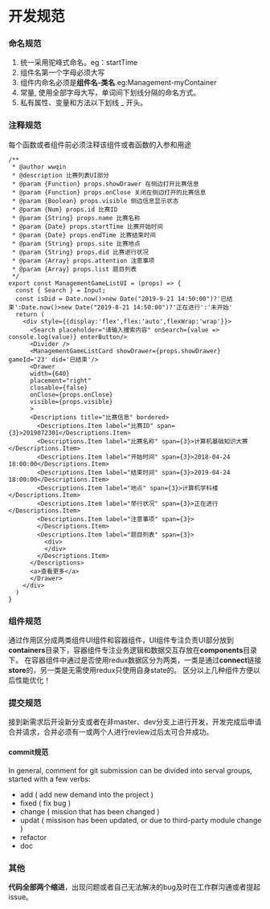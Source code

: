 # 开发规范
### 命名规范
1. 统一采用驼峰式命名。eg：startTime
2. 组件名第一个字母必须大写
3. 组件内命名必须是**组件名-类名**.eg:Management-myContainer
4. 常量, 使用全部字母大写，单词间下划线分隔的命名方式。
5. 私有属性、变量和方法以下划线 _ 开头。
### 注释规范
每个函数或者组件前必须注释该组件或者函数的入参和用途
```
/**
 * @author wwqin
 * @description 比赛列表UI部分
 * @param {Function} props.showDrawer 在侧边打开比赛信息
 * @param {Function} props.onClose 关闭在侧边打开的比赛信息
 * @param {Boolean} props.visible 侧边信息显示状态
 * @param {Num} props.id 比赛ID
 * @param {String} props.name 比赛名称
 * @param {Date} props.startTime 比赛开始时间
 * @param {Date} props.endTime 比赛结束时间
 * @param {String} props.site 比赛地点
 * @param {String} props.did 比赛进行状况
 * @param {Array} props.attention 注意事项
 * @param {Array} props.list 题目列表
 */
export const ManagementGameListUI = (props) => {
  const { Search } = Input;
  const isDid = Date.now()>new Date("2019-9-21 14:50:00")?'已结束':Date.now()>new Date("2019-8-21 14:50:00")?'正在进行':'未开始'
  return (
    <div style={{display:'flex',flex:'auto',flexWrap:'wrap'}}>
      <Search placeholder="请输入搜索内容" onSearch={value => console.log(value)} enterButton/>
      <Divider />
      <ManagementGameListCard showDrawer={props.showDrawer} gameId='23' did='已结束'/>
      <Drawer
      width={640}
      placement="right"
      closable={false}
      onClose={props.onClose}
      visible={props.visible}
      >
      <Descriptions title="比赛信息" bordered>
        <Descriptions.Item label="比赛ID" span={3}>2019072301</Descriptions.Item>
        <Descriptions.Item label="比赛名称" span={3}>计算机基础知识大赛</Descriptions.Item>
        <Descriptions.Item label="开始时间" span={3}>2018-04-24 18:00:00</Descriptions.Item>
        <Descriptions.Item label="结束时间" span={3}>2019-04-24 18:00:00</Descriptions.Item>
        <Descriptions.Item label="地点" span={3}>计算机学科楼</Descriptions.Item>
        <Descriptions.Item label="举行状况" span={3}>正在进行</Descriptions.Item>
        <Descriptions.Item label="注意事项" span={3}>
        </Descriptions.Item>
        <Descriptions.Item label="题目列表" span={3}>
          <div>
          </div>
        </Descriptions.Item>
      </Descriptions>
      <a>查看更多</a>
      </Drawer>
    </div>
  )
}
```
### 组件规范
通过作用区分成两类组件UI组件和容器组件，UI组件专注负责UI部分放到**containers**目录下，容器组件专注业务逻辑和数据交互存放在**components**目录下。
在容器组件中通过是否使用redux数据区分为两类，一类是通过**connect**链接**store**的，另一类是无需使用redux只使用自身state的。
区分以上几种组件方便以后性能优化！
### 提交规范
接到新需求后开设新分支或者在非master、dev分支上进行开发，开发完成后申请合并请求，合并必须有一或两个人进行review过后太可合并成功。
#### commit规范
In general, comment for git submission can be divided into serval groups, started with a few verbs:
- add ( add new demand into the project )
- fixed ( fix bug )
- change ( mission that has been changed )
- updat ( missison has been updated, or due to third-party module change )
- refactor
- doc
### 其他
**代码全部两个缩进**，出现问题或者自己无法解决的bug及时在工作群沟通或者提起issue。
